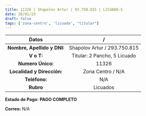 ```yaml
---
title: 11326 | Shapolov Artur | 93.750.815 | LICUADO-5
date: 26/01/23
draft: false
tags: ['zona-centro', 'licuado', "titular"]
---
```


|          **Datos**          |               /              |
|:---------------------------:|:----------------------------:|
| **Nombre, Apellido y DNI:** | Shapolov Artur / 293.750.815 |
|          **V o T:**         | Titular: 2 Pancho, 5 Licuado |
|      **Numero Único:**      |             11326            |
|  **Localidad y Dirección:** |       Zona Centro / N/A      |
|        **Teléfono:**        |              N/A             |
|          **Rubro**          |           Licuados           |

**Estado de Pago:** **PAGO COMPLETO**

**Correo:** N/A
